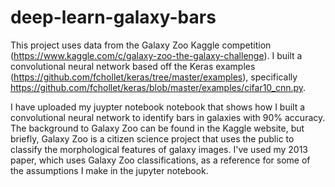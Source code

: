 # deep-learn-galaxy-bars

This project uses data from the Galaxy Zoo Kaggle competition (https://www.kaggle.com/c/galaxy-zoo-the-galaxy-challenge). I built a convolutional neural network based off the Keras examples (https://github.com/fchollet/keras/tree/master/examples), specifically https://github.com/fchollet/keras/blob/master/examples/cifar10_cnn.py. 

I have uploaded my juypter notebook notebook that shows how I built a convolutional neural network to identify bars in galaxies with 90% accuracy. The background to Galaxy Zoo can be found in the Kaggle website, but briefly, Galaxy Zoo is a citizen science project that uses the public to classify the morphological features of galaxy images. I've used my 2013 paper, which uses Galaxy Zoo classifications, as a reference for some of the assumptions I make in the jupyter notebook. 


  
